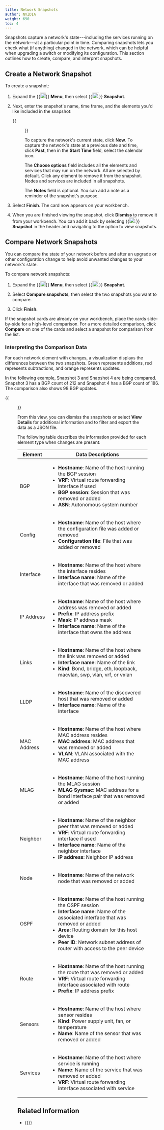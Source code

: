 ```yaml
---
title: Network Snapshots
author: NVIDIA
weight: 690
toc: 4
---
```

Snapshots capture a network's state---including the services running on the network---at a particular point in time. Comparing snapshots lets you check what (if anything) changed in the network, which can be helpful when upgrading a switch or modifying its configuration. This section outlines how to create, compare, and interpret snapshots.

## Create a Network Snapshot

To create a snapshot:

1. Expand the {{<img src="https://icons.cumulusnetworks.com/01-Interface-Essential/03-Menu/navigation-menu.svg" width="18" height="18">}} **Menu**, then select {{<img src="/images/netq/camera.svg" alt="snapshot" width="22.5" height="18">}} **Snapshot**.

2. Next, enter the snapshot's name, time frame, and the elements you'd like included in the snapshot:

    {{<figure src="/images/netq/create-a-snapshot-490.png" alt="modal prompting user to add name, time frame, and options while creating a snapshot" width="400">}}

    To capture the network's current state, click **Now**. To capture the network's state at a previous date and time, click **Past**, then in the **Start Time** field, select the calendar icon.

    The **Choose options** field includes all the elements and services that may run on the network. All are selected by default. Click any element to remove it from the snapshot. Nodes and services are included in all snapshots.

    The **Notes** field is optional. You can add a note as a reminder of the snapshot's purpose.

3. Select **Finish**. The card now appears on your workbench.

4. When you are finished viewing the snapshot, click **Dismiss** to remove it from your workbench. You can add it back by selecting {{<img src="/images/netq/camera.svg" alt="snapshot" width="22.5" height="18">}} **Snapshot** in the header and navigating to the option to view snapshots. 

## Compare Network Snapshots

You can compare the state of your network before and after an upgrade or other configuration change to help avoid unwanted changes to your network's state.

To compare network snapshots:

1. Expand the {{<img src="https://icons.cumulusnetworks.com/01-Interface-Essential/03-Menu/navigation-menu.svg" width="18" height="18">}} **Menu**, then select {{<img src="/images/netq/camera.svg" alt="snapshot" width="22.5" height="18">}} **Snapshot**.

2. Select **Compare snapshots**, then select the two snapshots you want to compare.

3. Click **Finish**.

If the snapshot cards are already on your workbench, place the cards side-by-side for a high-level comparison. For a more detailed comparison, click **Compare** on one of the cards and select a snapshot for comparison from the list.

### Interpreting the Comparison Data

For each network element with changes, a visualization displays the differences between the two snapshots. Green represents additions, red represents subtractions, and orange represents updates. 

In the following example, Snapshot 3 and Snapshot 4 are being compared. Snapshot 3 has a BGP count of 212 and Snapshot 4 has a BGP count of 186. The comparison also shows 98 BGP updates.

{{<figure src="/images/netq/snapshot-comparison.png" alt="comparison data displayed for two snapshots" width="700">}}

From this view, you can dismiss the snapshots or select **View Details** for additional information and to filter and export the data as a JSON file.

The following table describes the information provided for each element type when changes are present:

| Element | Data Descriptions |
| ------- | ----------------- |
| BGP | <ul><li><strong>Hostname</strong>: Name of the host running the BGP session</li><li><strong>VRF</strong>: Virtual route forwarding interface if used</li><li><strong>BGP session</strong>: Session that was removed or added</li><li><strong>ASN</strong>: Autonomous system number</li></ul> |
| Config | <ul><li><strong>Hostname</strong>: Name of the host where the configuration file was added or removed</li><li><strong>Configuration file</strong>: File that was added or removed |
| Interface | <ul><li><strong>Hostname</strong>: Name of the host where the interface resides</li><li><strong>Interface name</strong>: Name of the interface that was removed or added</li></ul> |
| IP Address | <ul><li><strong>Hostname</strong>: Name of the host where address was removed or added</li><li><strong>Prefix</strong>: IP address prefix</li><li><strong>Mask</strong>: IP address mask</li><li><strong>Interface name</strong>: Name of the interface that owns the address</li></ul> |
| Links | <ul><li><strong>Hostname</strong>: Name of the host where the link was removed or added</li><li><strong>Interface name</strong>: Name of the link</li><li><strong>Kind</strong>: Bond, bridge, eth, loopback, macvlan, swp, vlan, vrf, or vxlan</li></ul> |
| LLDP | <ul><li><strong>Hostname</strong>: Name of the discovered host that was removed or added</li><li><strong>Interface name</strong>: Name of the interface</li></ul> |
| MAC Address | <ul><li><strong>Hostname</strong>: Name of the host where MAC address resides</li><li><strong>MAC address</strong>: MAC address that was removed or added</li><li><strong>VLAN</strong>: VLAN associated with the MAC address</li></ul> |
| MLAG | <ul><li><strong>Hostname</strong>: Name of the host running the MLAG session</li><li><strong>MLAG Sysmac</strong>: MAC address for a bond interface pair that was removed or added</li></ul> |
| Neighbor | <ul><li><strong>Hostname</strong>: Name of the neighbor peer that was removed or added</li><li><strong>VRF</strong>: Virtual route forwarding interface if used</li><li><strong>Interface name</strong>: Name of the neighbor interface</li><li><strong>IP address</strong>: Neighbor IP address</li></ul> |
| Node | <ul><li><strong>Hostname</strong>: Name of the network node that was removed or added</li></ul> |
| OSPF | <ul><li><strong>Hostname</strong>: Name of the host running the OSPF session</li><li><strong>Interface name</strong>: Name of the associated interface that was removed or added</li><li><strong>Area</strong>: Routing domain for this host device</li><li><strong>Peer ID</strong>: Network subnet address of router with access to the peer device</li></ul> |
| Route | <ul><li><strong>Hostname</strong>: Name of the host running the route that was removed or added</li><li><strong>VRF</strong>: Virtual route forwarding interface associated with route</li><li><strong>Prefix</strong>: IP address prefix</li></ul> |
| Sensors | <ul><li><strong>Hostname</strong>: Name of the host where sensor resides</li><li><strong>Kind</strong>: Power supply unit, fan, or temperature</li><li><strong>Name</strong>: Name of the sensor that was removed or added</li></ul> |
| Services | <ul><li><strong>Hostname</strong>: Name of the host where service is running</li><li><strong>Name</strong>: Name of the service that was removed or added</li><li><strong>VRF</strong>: Virtual route forwarding interface associated with service</li></ul> |

## Related Information

- {{<link title="Back Up and Restore NetQ">}}